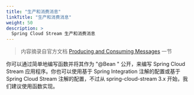 ```yaml
---
title: "生产和消费消息"
linkTitle: "生产和消费消息"
weight: 50
description: >
  Spring Cloud Stream 生产和消费消息
---
```


> 内容摘录自官方文档 [Producing and Consuming Messages](https://docs.spring.io/spring-cloud-stream/docs/current/reference/html/spring-cloud-stream.html#_producing_and_consuming_messages) 一节

你可以通过简单地编写函数并将其作为 "@Bean " 公开，来编写 Spring Cloud Stream 应用程序。你也可以使用基于 Spring Integration 注解的配置或基于 Spring Cloud Stream 注解的配置，不过从 spring-cloud-stream 3.x 开始，我们建议使用函数实现。

